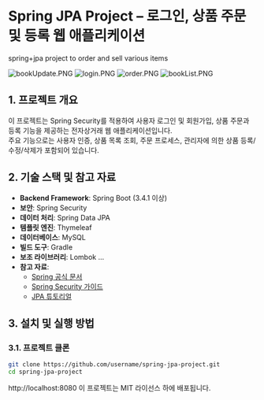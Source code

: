# Spring JPA Project – 로그인, 상품 주문 및 등록 웹 애플리케이션
spring+jpa project to order and sell various items

![bookUpdate.PNG](../../../Desktop/3rdStudy/OssDev/%EA%B3%BC%EC%A0%9C/bookUpdate.PNG)
![login.PNG](../../../Desktop/3rdStudy/OssDev/%EA%B3%BC%EC%A0%9C/login.PNG)
![order.PNG](../../../Desktop/3rdStudy/OssDev/%EA%B3%BC%EC%A0%9C/order.PNG)
![bookList.PNG](../../../Desktop/3rdStudy/OssDev/%EA%B3%BC%EC%A0%9C/bookList.PNG)



## 1. 프로젝트 개요
이 프로젝트는 Spring Security를 적용하여 사용자 로그인 및 회원가입, 상품 주문과 등록 기능을 제공하는 전자상거래 웹 애플리케이션입니다.  
주요 기능으로는 사용자 인증, 상품 목록 조회, 주문 프로세스, 관리자에 의한 상품 등록/수정/삭제가 포함되어 있습니다.

## 2. 기술 스택 및 참고 자료
- **Backend Framework**: Spring Boot (3.4.1 이상)
- **보안**: Spring Security
- **데이터 처리**: Spring Data JPA
- **템플릿 엔진**: Thymeleaf
- **데이터베이스**:  MySQL
- **빌드 도구**: Gradle
- **보조 라이브러리**: Lombok ...
- **참고 자료**:
    - [Spring 공식 문서](https://spring.io/projects/spring-boot)
    - [Spring Security 가이드](https://spring.io/guides/topicals/spring-security-architecture)
    - [JPA 튜토리얼](https://www.baeldung.com/the-persistence-layer-with-spring-data-jpa)

## 3. 설치 및 실행 방법

### 3.1. 프로젝트 클론
```bash
git clone https://github.com/username/spring-jpa-project.git
cd spring-jpa-project
```
http://localhost:8080
이 프로젝트는 MIT 라이선스 하에 배포됩니다.